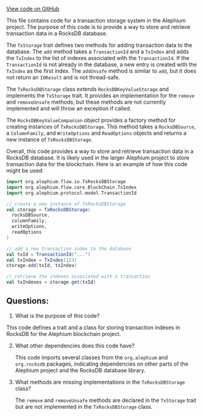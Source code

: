 [View code on GitHub](https://github.com/alephium/alephium/blob/master/flow/src/main/scala/org/alephium/flow/io/TxStorage.scala)

This file contains code for a transaction storage system in the Alephium project. The purpose of this code is to provide a way to store and retrieve transaction data in a RocksDB database. 

The `TxStorage` trait defines two methods for adding transaction data to the database. The `add` method takes a `TransactionId` and a `TxIndex` and adds the `TxIndex` to the list of indexes associated with the `TransactionId`. If the `TransactionId` is not already in the database, a new entry is created with the `TxIndex` as the first index. The `addUnsafe` method is similar to `add`, but it does not return an `IOResult` and is not thread-safe.

The `TxRocksDBStorage` class extends `RocksDBKeyValueStorage` and implements the `TxStorage` trait. It provides an implementation for the `remove` and `removeUnsafe` methods, but these methods are not currently implemented and will throw an exception if called.

The `RocksDBKeyValueCompanion` object provides a factory method for creating instances of `TxRocksDBStorage`. This method takes a `RocksDBSource`, a `ColumnFamily`, and `WriteOptions` and `ReadOptions` objects and returns a new instance of `TxRocksDBStorage`.

Overall, this code provides a way to store and retrieve transaction data in a RocksDB database. It is likely used in the larger Alephium project to store transaction data for the blockchain. Here is an example of how this code might be used:

```scala
import org.alephium.flow.io.TxRocksDBStorage
import org.alephium.flow.core.BlockChain.TxIndex
import org.alephium.protocol.model.TransactionId

// create a new instance of TxRocksDBStorage
val storage = TxRocksDBStorage(
  rocksDBSource,
  columnFamily,
  writeOptions,
  readOptions
)

// add a new transaction index to the database
val txId = TransactionId("...")
val txIndex = TxIndex(123)
storage.add(txId, txIndex)

// retrieve the indexes associated with a transaction
val txIndexes = storage.get(txId)
```
## Questions: 
 1. What is the purpose of this code?
   
   This code defines a trait and a class for storing transaction indexes in RocksDB for the Alephium blockchain project.

2. What other dependencies does this code have?
   
   This code imports several classes from the `org.alephium` and `org.rocksdb` packages, indicating dependencies on other parts of the Alephium project and the RocksDB database library.

3. What methods are missing implementations in the `TxRocksDBStorage` class?
   
   The `remove` and `removeUnsafe` methods are declared in the `TxStorage` trait but are not implemented in the `TxRocksDBStorage` class.